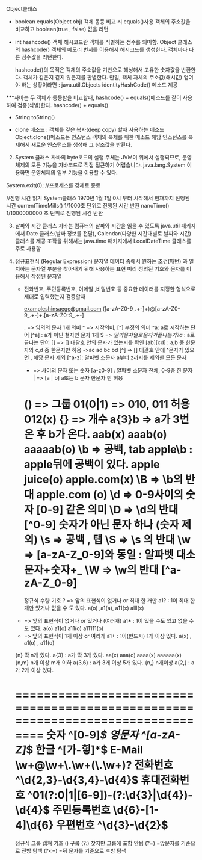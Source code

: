 Object클래스
- boolean equals(Object obj)
  객체 동등 비교 시 equals()사용
  객체의 주소값을 비교하고 boolean(true , false) 값을 리턴
- int hashcode()
  객체 해시코드란 객체를 식별하는 정수를 의미함.
  Object 클래스의 hashcode() 객체의 메모리 번지를 이용해서 해시코드를 생성한다.
  객체마다 다른 정수값을 리턴한다.

  hashcode()의 목적은 객체의 주소값을 기반으로 해싱해서 고유한 숫자값을 반환한다.
  객체가 같은지 같지 않은지를 판별한다.
  만일, 객체 자체의 주소값(해시값) 얻어야 하는 상황이라면 : java.util.Objects
  identityHashCode() 메소드 제공

***자바는 두 객체가 동등함을 비교할때, hashcode() + equals()메소드를 같이 사용하여 검증(식별)한다.
hashcode() + equals()

- String toString()

- clone 메소드  : 객체를 깊은 복사(deep copy) 할때 사용하는 메소드
  Object.clone()메소드는 인스턴스 객체의 복제를 위한 메소드
  해당 인스턴스를 복제해서 새로운 인스턴스를 생성해 그 참조값을 반환다.



2. System 클래스
   자바의 byte코드의 실행 주체는
   JVM이 위에서 실행되므로, 운영체제의 모든 기능을
   자바코드로 직접 접근하기 어렵습니다.
   java.lang.System 이용하면 운영체제의 일부 기능을 이용할 수 있다.

System.exit(0);  //프로세스를 강제로 종료

//진행 시간 읽기
System클래스   1970년 1월 1일 0시 부터 시작해서 현재까지 진행된 시간
currentTimeMills() 1/1000초 단위로 진행된 시간 반환
nanoTime()   1/1000000000 초 단위로 진행된 시간 반환


3. 날짜와 시간 클래스
   자바는 컴퓨터의 날짜와 시간을 읽을 수 있도록 java.util 패키지에서 Date 클래스(날짜 정보를 전달), Calendar(다양한 시간대별로 날짜와 시간) 클래스를 제공
   조작을 위해서는 java.time 패키지에서 LocalDateTime 클래스를 주로 사용함

4. 정규표현식 (Regular Expression)
   문자열 데이터 중에서 원하는 조건(패턴) 과 일치하는 문자열 부분을 찾아내기 위해 사용하는 표현
   미리 정의된 기호와 문자를 이용해서 작성된 문자열

    - 전화번호, 주민등록번호, 이메일 ,비밀번호  등 중요한 데이터를 지정한 형식으로 제대로 입력했는지 검증할때

      exampleshinsaege@gmail.com
      ([a-zA-Z0-9_.+-]+)@[a-zA-Z0-9_.+-]+\.[a-zA-Z0-9_.+-]

      .  => 임의의 문자 1개 의미
      ^  => 시작의미, [^] 부정의 의미   ^a: a로 시작하는 단어  [^a] : a가 아닌 철자인 문자 1개
      $  => $앞의 문자열로 문자가 끝나는가?      a$ :  a로 끝나는 단어
      [] => [] 대괄호 안의 문자가 있는지를 확인   [ab][cd] : a,b 중 한문자와 c,d 중 한문자만 허용 ->ac ad bc bd
      [^] => [] 대괄호 안에 ^문자가 있으면 , 해당 문자 제외    [^a-z]: 알파벳 소문자 a부터 z까지를 제외한 모든 문자
        -  => 사이의 문자 또는 숫자  [a-z0-9] :  알파벳 소문자 전체, 0-9중 한 문자
           |   =>  [a | b] a또는 b 문자 한문자 만 허용

      () => 그룹     01(0|1)  => 010, 011 허용  012(x)
      {} => 개수    a{3}b => a가 3번 온 후 b가 온다. aab(x)       aaab(o)  aaaaab(o)
      \b  => 공백, tab    apple\b : apple뒤에 공백이 있다. apple juice(o)  apple.com(x)
      \B  => \b의 반대    apple.com (o)
      \d  => 0-9사이의 숫자   [0-9] 같은 의미
      \D  =>  \d의 반대  [^0-9] 숫자가 아닌 문자 하나 (숫자 제외)
      \s  => 공백 , 탭
      \S  => \s 의 반대
      \w  => [a-zA-Z_0-9]와 동일 : 알파벳 대소문자+숫자+_
      \W  => \w의 반대  [^a-zA-Z_0-9]
      =============================================================================
      정규식 수량 기호
      ?    => 앞의 표현식이 없거나 or 최대 한 개만    a1? : 1이 최대 한개만 있거나 없을 수 도 있다.
      a(o) ,a1(a), a11(x) alll(x)
    *    => 앞의 표현식이 없거나 or 있거나 (여러개)   a1* : 1이 있을 수도 있고 없을 수도 있다.
         a(o)  a1(o) a11(o) a11111(o)
    +    => 앞의 표현식이 1개 이상 or 여러개   a1+ : 1이(반드시) 1개 이상 있다.
         a(x) , a1(o) , a11(o)

   {n} 딱 n개 있다.   a{3} : a가 딱 3개 있다.  aa(x) aaa(o) aaaa(x) aaaaaa(x)
   {n,m}  n개 이상 m개 이하   a{3,6} : a가 3개 이상 5개 있다.
   {n,}  n개이상    a{2,}  : a가 2개 이상 있다.

   ===============================================================================
   숫자            ^[0-9]*$
   영문자          ^[a-zA-Z]*$
   한글            ^[가-힣]*$
   E-Mail         \\w+@\\w+\\.\\w+(\\.\\w+)?
   전화번호          ^\d{2,3}-\d{3,4}-\d{4}$
   휴대전화번호      ^01(?:0|1|[6-9])-(?:\d{3}|\d{4})-\d{4}$
   주민등록번호      \d{6}\-[1-4]\d{6}
   우편번호          ^\d{3}-\d{2}$
   ================================
   정규식 그룹 캡쳐 기호
   ()  구룹
   (?:)   찾지만 그룹에 포함 안됨
   (?=)   =앞문자를 기준으로 전방 탐색
   (?<=)  =뒤 문자를 기준으로 후방 탐색
